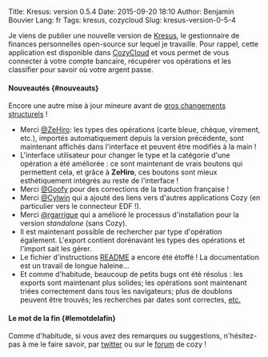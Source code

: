 Title: Kresus: version 0.5.4
Date: 2015-09-20 18:10
Author: Benjamin Bouvier
Lang: fr
Tags: kresus, cozycloud
Slug: kresus-version-0-5-4

Je viens de publier une nouvelle version de
[Kresus](https://github.com/bnjbvr/kresus/), le gestionnaire de finances
personnelles open-source sur lequel je travaille. Pour rappel, cette
application est disponible dans [CozyCloud](https://cozy.io/en/) et vous
permet de vous connecter à votre compte bancaire, récupérer vos
opérations et les classifier pour savoir où votre argent passe.

#### Nouveautés {#nouveauts}

Encore une autre mise à jour mineure avant de [gros changements
structurels](https://github.com/bnjbvr/kresus/issues/176) !

-   Merci [@ZeHiro](https://github.com/ZeHiro/): les types des
    opérations (carte bleue, chèque, virement, etc.), importés
    automatiquement depuis la version précédente, sont maintenant
    affichés dans l'interface et peuvent être modifiés à la main !
-   L'interface utilisateur pour changer le type et la catégorie d'une
    opération a été améliorée : ce sont maintenant de vrais boutons qui
    permettent cela, et grâce à **ZeHiro**, ces boutons sont mieux
    esthétiquement intégrés au reste de l'interface !
-   Merci [@Goofy](https://github.com/goofy-bz) pour des corrections de
    la traduction française !
-   Merci [@Cylwin](https://github.com/cylwin) qui a ajouté des liens
    vers d'autres applications Cozy (en particulier vers le connecteur
    EDF !).
-   Merci [@rgarrigue](https://github.com/rgarrigue) qui a amélioré le
    processus d'installation pour la version *standalone* (sans Cozy).
-   Il est maintenant possible de rechercher par type d'opération
    également. L'export contient dorénavant les types des opérations et
    l'import sait les gérer.
-   Le fichier d'instructions
    [README](https://github.com/bnjbvr/kresus/blob/master/README.md) a
    encore été étoffé ! La documentation est un travail de longue
    haleine...
-   Et comme d'habitude, beaucoup de petits bugs ont été résolus : les
    exports sont maintenant plus solides; les opérations sont maintenant
    triées correctement dans tous les navigateurs; plus de doublons
    peuvent être trouvés; les recherches par dates sont correctes,
    [etc.](https://github.com/bnjbvr/kresus/commits/master)

#### Le mot de la fin {#lemotdelafin}

Comme d'habitude, si vous avez des remarques ou suggestions,
n'hésitez-pas à me le faire savoir, par
[twitter](https://twitter.com/bnjbvr/) ou sur le
[forum](https://forum.cozy.io/t/app-kresus/224) de cozy !


